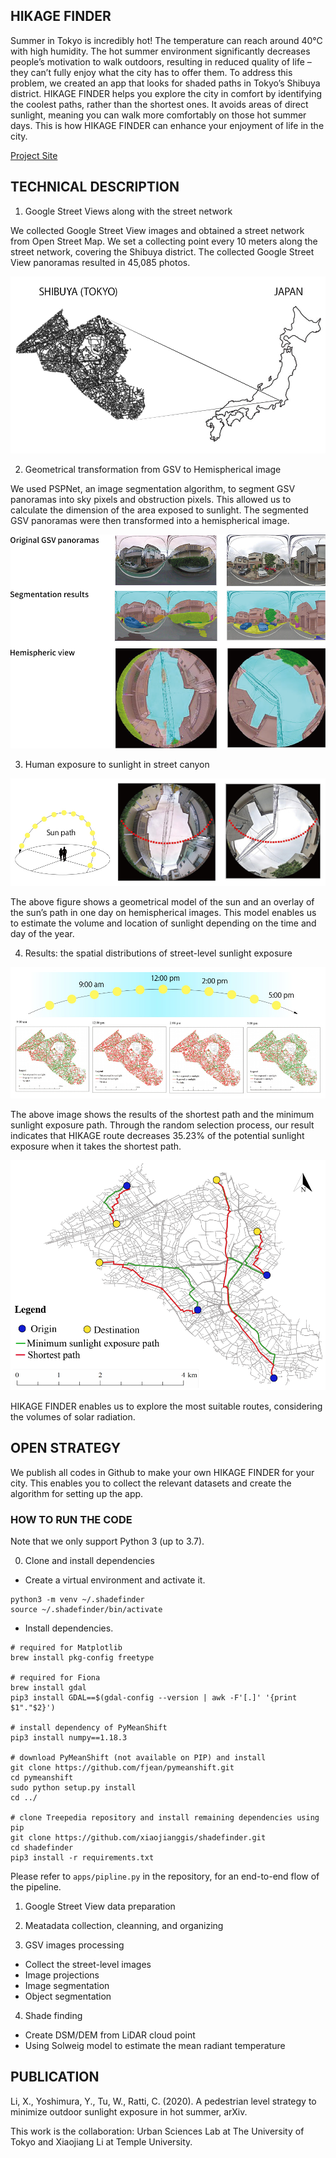 ## HIKAGE FINDER
Summer in Tokyo is incredibly hot!
The temperature can reach around 40℃ with high humidity. The hot summer environment significantly decreases people’s motivation to walk outdoors, resulting in reduced quality of life – they can’t fully enjoy what the city has to offer them. To address this problem, we created an app that looks for shaded paths in Tokyo’s Shibuya district. HIKAGE FINDER helps you explore the city in comfort by identifying the coolest paths, rather than the shortest ones. It avoids areas of direct sunlight, meaning you can walk more comfortably on those hot summer days. This is how HIKAGE FINDER can enhance your enjoyment of life in the city.

[Project Site](https://urbansciences.jp/en/1112/)

## TECHNICAL DESCRIPTION

1. Google Street Views along with the street network

We collected Google Street View images and obtained a street network from Open Street Map. We set a collecting point every 10 meters along the street network, covering the Shibuya district. The collected Google Street View panoramas resulted in 45,085 photos.

![step1](images/step1.jpg)

2. Geometrical transformation from GSV to Hemispherical image

We used PSPNet, an image segmentation algorithm, to segment GSV panoramas into sky pixels and obstruction pixels. This allowed us to calculate the dimension of the area exposed to sunlight. The segmented GSV panoramas were then transformed into a hemispherical image.

![step2](images/step2.png)

3. Human exposure to sunlight in street canyon

![step3](images/step3.jpg)

The above figure shows a geometrical model of the sun and an overlay of the sun’s path in one day on hemispherical images. This model enables us to estimate the volume and location of sunlight depending on the time and day of the year.

4. Results: the spatial distributions of street-level sunlight exposure

![step4](images/step4.jpg)

The above image shows the results of the shortest path and the minimum sunlight exposure path. Through the random selection process, our result indicates that HIKAGE route decreases 35.23% of the potential sunlight exposure when it takes the shortest path.

![step4](images/step4-2.png)

HIKAGE FINDER enables us to explore the most suitable routes, considering the volumes of solar radiation.


## OPEN STRATEGY

We publish all codes in Github to make your own HIKAGE FINDER for your city. This enables you to collect the relevant datasets and create the algorithm for setting up the app.


### HOW TO RUN THE CODE
Note that we only support Python 3 (up to 3.7).

0. Clone and install dependencies
- Create a virtual environment and activate it.
```
python3 -m venv ~/.shadefinder
source ~/.shadefinder/bin/activate
```
- Install dependencies.
```
# required for Matplotlib
brew install pkg-config freetype 

# required for Fiona
brew install gdal 
pip3 install GDAL==$(gdal-config --version | awk -F'[.]' '{print $1"."$2}')

# install dependency of PyMeanShift
pip3 install numpy==1.18.3

# download PyMeanShift (not available on PIP) and install
git clone https://github.com/fjean/pymeanshift.git
cd pymeanshift
sudo python setup.py install
cd ../

# clone Treepedia repository and install remaining dependencies using pip
git clone https://github.com/xiaojianggis/shadefinder.git
cd shadefinder
pip3 install -r requirements.txt
```

Please refer to `apps/pipline.py` in the repository, for an end-to-end flow of the pipeline.

1. Google Street View data preparation

2. Meatadata collection, cleanning, and organizing

3. GSV images processing
- Collect the street-level images
- Image projections
- Image segmentation
- Object segmentation

4. Shade finding
- Create DSM/DEM from LiDAR cloud point
- Using Solweig model to estimate the mean radiant temperature



## PUBLICATION

Li, X., Yoshimura, Y., Tu, W., Ratti, C. (2020). A pedestrian level strategy to minimize outdoor sunlight exposure in hot summer, arXiv.

This work is the collaboration: Urban Sciences Lab at The University of Tokyo and Xiaojiang Li at Temple University.

